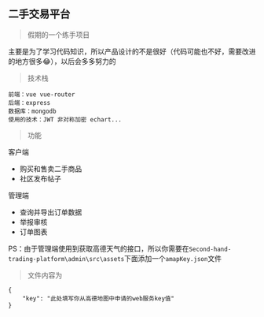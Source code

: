 ## 二手交易平台

>假期的一个练手项目

主要是为了学习代码知识，所以产品设计的不是很好（代码可能也不好，需要改进的地方很多😂），以后会多多努力的

>技术栈

```
前端：vue vue-router 
后端：express 
数据库：mongodb 
使用的技术：JWT 非对称加密 echart...
```

>功能

客户端

- 购买和售卖二手商品
- 社区发布帖子

管理端

- 查询并导出订单数据
- 举报审核
- 订单图表 

PS：由于管理端使用到获取高德天气的接口，所以你需要在`Second-hand-trading-platform\admin\src\assets`下面添加一个`amapKey.json`文件

>文件内容为
```
{
    "key": "此处填写你从高德地图中申请的web服务key值"
}
```

